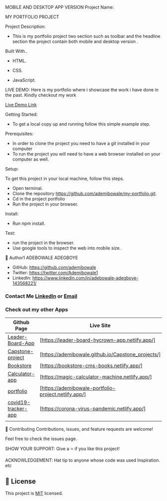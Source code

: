 MOBILE AND DESKTOP APP VERSION
Project Name:

MY PORTFOLIO PROJECT

Project Description:

- This is my portfolio project two section such as toolbar and the headline  section the project contain both mobile and desktop version .

Built With..

   - HTML. 
   - CSS.

   - JavaScript.

   LIVE DEMO:
   Here is my portfolio where i showcase the work i have done in the past. Kindly checkout my work 
   
   [Live Demo Link](https://ademibowale-portfolio-project.netlify.app/)

Getting Started:
   - To get a local copy up and running follow this simple example step.

Prerequisites:
- In order to clone the project you need to have a git installed     in your computer
- To run the project you will need to have a web browser installed on your computer as well.
 
Setup:

To get this project in your local machine, follow this steps.
   - Open terminal.
   - Clone the repository https://github.com/ademibowale/my-portfolio.git.
   - Cd in the project portfolio
   - Run the project in your browser.

Install:
   - Run npm install.

Test:
   - run the project in the browser.
   - Use google tools to inspect the web into mobile size.

👤 Author1
ADEBOWALE ADEGBOYE
   - GitHub: https://github.com/ademibowale
   - Twitter: https://twitter.com/Ademibowale1
   - LinkedIn: https://www.linkedin.com/in/adebowale-adegboye-143568221/


### Contact Me [LinkedIn](https://www.linkedin.com/in/tech-adebowale-adegboye/) or [Email](ademibowaleadegboye@gmail.com)
  ### Check out my other Apps

Github Page    | Live Site
-------------------   | ----------
 [Leader-Board-App]   | [https://leader-board-hycrown-app.netlify.app/]
 [Capstone-project]   | [https://ademibowale.github.io/Capstone_projects/]
 [Bookstore]          | [https://bookstore-cms-books.netlify.app/]
 [Calculator-app]     | [https://magic-calculator-machine.netlify.app/]
 [portfolio]          | [https://ademibowale-portfolio-project.netlify.app/]
 [covid19-tracker-app]| [https://corona-virus-pandemic.netlify.app/]
                      |

[Bookstore]:https://github.com/ademibowale/CM_Bookstore.git
[bookstore.github.com]:https://bookstore.github.com

[portfolio]:https://github.com/ademibowale/my-portfolio
[portfolio.github.com]:https://portfolio.github.com

[covid19-tracker-app]:https://github.com/ademibowale/Covid-19-tracker.git
[covid19-track.github.com]:https://covid19.github.com

[Calculator-App]:https://github.com/ademibowale/calculator-machine-
[Calculator-App.github.com]:https://calculator.github.com/

[Leader-Board-App]:https://github.com/ademibowale/Leader-Board
[leaderboard.github]:https://leaderborad.github.com

[Capstone-project]:https://github.com/ademibowale/Capstone_projects.git
[capstone-project]:https://ademibowale.github.io/Capstone_projects/





🤝 Contributing
Contributions, issues, and feature requests are welcome!

Feel free to check the issues page.

SHOW YOUR SUPPORT:
Give a ⭐ if you like this project!

ACKNOWLEDGEMENT:
Hat tip to anyone whose code was used
Inspiration.
etc
## 📝 License

This project is [MIT](./MIT.md) licensed.

